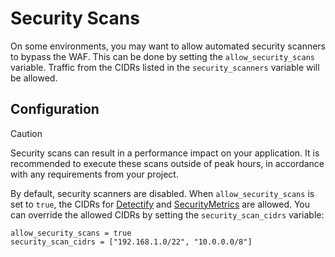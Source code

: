 # Security Scans

On some environments, you may want to allow automated security scanners to
bypass the WAF. This can be done by setting the `allow_security_scans` variable.
Traffic from the CIDRs listed in the `security_scanners` variable will be
allowed.

## Configuration

> [!CAUTION]
> Security scans can result in a performance impact on your application. It is
> recommended to execute these scans outside of peak hours, in accordance with
> any requirements from your project.

By default, security scanners are disabled. When `allow_security_scans` is set
to `true`, the CIDRs for [Detectify] and [SecurityMetrics] are allowed. You can
override the allowed CIDRs by setting the `security_scan_cidrs` variable:

```hcl
allow_security_scans = true
security_scan_cidrs = ["192.168.1.0/22", "10.0.0.0/8"]
```

[detectify]: https://support.detectify.com/support/solutions/articles/48001049001-how-do-i-allow-detectify-to-scan-my-assets
[securitymetrics]: https://www.securitymetrics.com/terms-of-service#abuse
